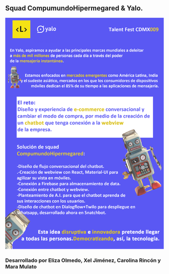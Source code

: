 ## Squad CompumundoHipermegared & Yalo.

![Yalo](Yalocompumundo.png)

### Desarrollado por Eliza Olmedo, Xel Jiménez, Carolina Rincón y Mara Mulato
